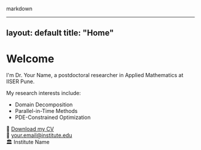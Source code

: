 markdown

---
layout: default
title: "Home"
---

# Welcome

I'm Dr. Your Name, a postdoctoral researcher in Applied Mathematics at IISER Pune.

My research interests include:

- Domain Decomposition
- Parallel-in-Time Methods
- PDE-Constrained Optimization

📄 [Download my CV](/assets/cv.pdf)  
📧 your.email@institute.edu  
🏛 Institute Name
